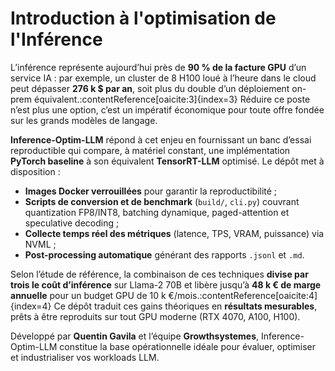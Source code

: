 # Introduction à l'optimisation de l'Inférence

L’inférence représente aujourd’hui près de **90 % de la facture GPU** d’un service IA : par exemple, un cluster de 8 H100 loué à l’heure dans le cloud peut dépasser **276 k $ par an**, soit plus du double d’un déploiement on-prem équivalent.:contentReference[oaicite:3]{index=3} Réduire ce poste n’est plus une option, c’est un impératif économique pour toute offre fondée sur les grands modèles de langage.

**Inference-Optim-LLM** répond à cet enjeu en fournissant un banc d’essai reproductible qui compare, à matériel constant, une implémentation **PyTorch baseline** à son équivalent **TensorRT-LLM** optimisé. Le dépôt met à disposition :

- **Images Docker verrouillées** pour garantir la reproductibilité ;
- **Scripts de conversion et de benchmark** (`build/`, `cli.py`) couvrant quantization FP8/INT8, batching dynamique, paged-attention et speculative decoding ;
- **Collecte temps réel des métriques** (latence, TPS, VRAM, puissance) via NVML ;
- **Post-processing automatique** générant des rapports `.jsonl` et `.md`.

Selon l’étude de référence, la combinaison de ces techniques **divise par trois le coût d’inférence** sur Llama-2 70B et libère jusqu’à **48 k € de marge annuelle** pour un budget GPU de 10 k €/mois.:contentReference[oaicite:4]{index=4} Ce dépôt traduit ces gains théoriques en **résultats mesurables**, prêts à être reproduits sur tout GPU moderne (RTX 4070, A100, H100).

Développé par **Quentin Gavila** et l’équipe **Growthsystemes**, Inference-Optim-LLM constitue la base opérationnelle idéale pour évaluer, optimiser et industrialiser vos workloads LLM.

